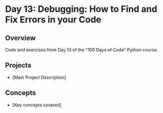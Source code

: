 # Day 13: Debugging: How to Find and Fix Errors in your Code

## Overview
Code and exercises from Day 13 of the "100 Days of Code" Python course.

## Projects
- [Main Project Description]

## Concepts
- [Key concepts covered]
